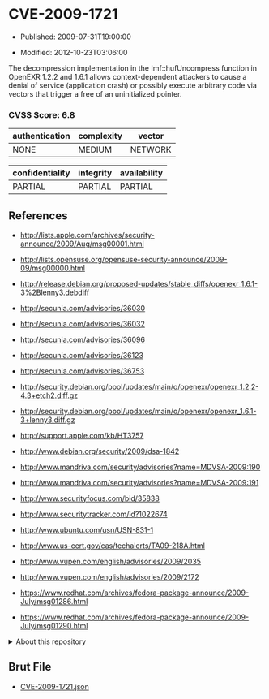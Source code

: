 # CVE-2009-1721

- Published: 2009-07-31T19:00:00

- Modified: 2012-10-23T03:06:00

The decompression implementation in the Imf::hufUncompress function in OpenEXR 1.2.2 and 1.6.1 allows context-dependent attackers to cause a denial of service (application crash) or possibly execute arbitrary code via vectors that trigger a free of an uninitialized pointer.

### CVSS Score: **6.8**

| authentication | complexity | vector |
| --- | --- | --- |
| NONE | MEDIUM | NETWORK |

| confidentiality | integrity | availability |
| --- | --- | --- |
| PARTIAL | PARTIAL | PARTIAL |

## References

* http://lists.apple.com/archives/security-announce/2009/Aug/msg00001.html

* http://lists.opensuse.org/opensuse-security-announce/2009-09/msg00000.html

* http://release.debian.org/proposed-updates/stable_diffs/openexr_1.6.1-3%2Blenny3.debdiff

* http://secunia.com/advisories/36030

* http://secunia.com/advisories/36032

* http://secunia.com/advisories/36096

* http://secunia.com/advisories/36123

* http://secunia.com/advisories/36753

* http://security.debian.org/pool/updates/main/o/openexr/openexr_1.2.2-4.3+etch2.diff.gz

* http://security.debian.org/pool/updates/main/o/openexr/openexr_1.6.1-3+lenny3.diff.gz

* http://support.apple.com/kb/HT3757

* http://www.debian.org/security/2009/dsa-1842

* http://www.mandriva.com/security/advisories?name=MDVSA-2009:190

* http://www.mandriva.com/security/advisories?name=MDVSA-2009:191

* http://www.securityfocus.com/bid/35838

* http://www.securitytracker.com/id?1022674

* http://www.ubuntu.com/usn/USN-831-1

* http://www.us-cert.gov/cas/techalerts/TA09-218A.html

* http://www.vupen.com/english/advisories/2009/2035

* http://www.vupen.com/english/advisories/2009/2172

* https://www.redhat.com/archives/fedora-package-announce/2009-July/msg01286.html

* https://www.redhat.com/archives/fedora-package-announce/2009-July/msg01290.html

<details>
<summary>About this repository</summary> 

  This repository is part of the project [Live Hack CVE](https://github.com/Live-Hack-CVE). Main website can be found [www.live-hack.org](https://www.live-hack.org) 
  
  Made by [Sn0wAlice](https://github.com/Sn0wAlice) for the people that care about security and need to have a feed of the latest CVEs. Hope you enjoy it, don't forget to star the repo and follow me on [Twitter](https://twitter.com/Sn0wAlice) and [Github](https://github.com/Sn0wAlice). And that is my [personnal website](https://www.alice-snow.me/)

  - [Home Page](https://github.com/Live-Hack-CVE)
  - [Framework](https://github.com/Live-Hack-CVE/cve-framework)
  - [CVE database](https://github.com/Live-Hack-CVE/full_database)
  - [Changelog](https://github.com/Live-Hack-CVE/Changelog)
</details>

## Brut File

* [CVE-2009-1721.json](https://raw.githubusercontent.com/Live-Hack-CVE/full_database/main/cves/2009/CVE-2009-1721.json)

